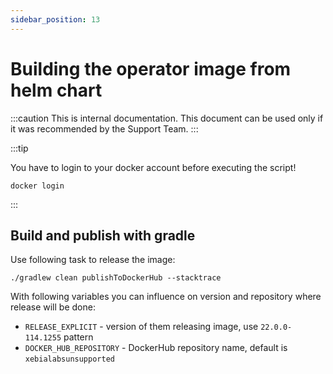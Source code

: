 ```yaml
---
sidebar_position: 13
---
```


# Building the operator image from helm chart

:::caution
This is internal documentation. This document can be used only if it was recommended by the Support Team.
:::

:::tip

You have to login to your docker account before executing the script!

`docker login`

:::

## Build and publish with gradle

Use following task to release the image:

```
./gradlew clean publishToDockerHub --stacktrace
```

With following variables you can influence on version and repository where release will be done:
- `RELEASE_EXPLICIT` - version of them releasing image, use `22.0.0-114.1255` pattern
- `DOCKER_HUB_REPOSITORY` - DockerHub repository name, default is `xebialabsunsupported`
